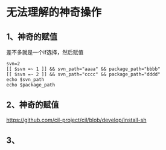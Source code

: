 # 无法理解的神奇操作

## 1、神奇的赋值
差不多就是一个if选择，然后赋值
```
svn=2
[[ $svn =~ 1 ]] && svn_path="aaaa" && package_path="bbbb"
[[ $svn =~ 2 ]] && svn_path="cccc" && package_path="dddd"
echo $svn_path 
echo $package_path
```

## 2、神奇的赋值
https://github.com/cil-project/cil/blob/develop/install-sh



## 3、





